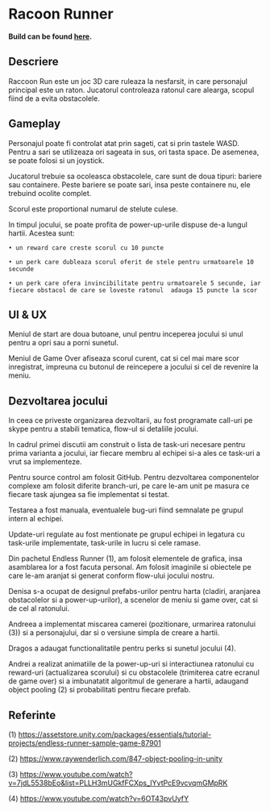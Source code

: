 # Racoon Runner

**Build can be found [here](https://github.com/andreeapanait99/racoon-runner-build).**

## Descriere

Raccoon Run este un joc 3D care ruleaza la nesfarsit, in care personajul principal este un raton. Jucatorul controleaza ratonul care alearga, scopul fiind de a evita obstacolele.

## Gameplay
Personajul poate fi controlat atat prin sageti, cat si prin tastele WASD. Pentru a sari se utilizeaza ori sageata in sus, ori tasta space. De asemenea, se poate folosi si un joystick.

Jucatorul trebuie sa ocoleasca obstacolele, care sunt de doua tipuri: bariere sau containere. Peste bariere se poate sari, insa peste containere nu, ele trebuind ocolite complet.

Scorul este proportional numarul de stelute culese.

In timpul jocului, se poate profita de power-up-urile dispuse de-a lungul hartii. Acestea sunt:

    • un reward care creste scorul cu 10 puncte

    • un perk care dubleaza scorul oferit de stele pentru urmatoarele 10 secunde

    • un perk care ofera invincibilitate pentru urmatoarele 5 secunde, iar fiecare obstacol de care se loveste ratonul  adauga 15 puncte la scor
	
## UI & UX
Meniul de start are doua butoane, unul pentru inceperea jocului si unul pentru a opri sau a porni sunetul.

Meniul de Game Over afiseaza scorul curent, cat si cel mai mare scor inregistrat, impreuna cu butonul de reincepere a jocului si cel de revenire la meniu.

## Dezvoltarea jocului
In ceea ce priveste organizarea dezvoltarii, au fost programate call-uri pe skype pentru a stabili tematica, flow-ul si detaliile jocului.

In cadrul primei discutii am construit o lista de task-uri necesare pentru prima varianta a jocului, iar fiecare membru al echipei si-a ales ce task-uri a vrut sa implementeze.

Pentru source control am folosit GitHub. Pentru dezvoltarea componentelor complexe am folosit diferite branch-uri, pe care le-am unit pe masura ce fiecare task ajungea sa fie implementat si testat.

Testarea a fost manuala, eventualele bug-uri fiind semnalate pe grupul intern al echipei.

Update-uri regulate au fost mentionate pe grupul echipei in legatura cu task-urile implementate, task-urile in lucru si cele ramase.

Din pachetul Endless Runner (1), am folosit elementele de grafica, insa asamblarea lor a fost facuta personal. Am folosit imaginile si obiectele pe care le-am aranjat si generat conform flow-ului jocului nostru.

Denisa s-a ocupat de designul prefabs-urilor pentru harta (cladiri, aranjarea obstacolelor si a power-up-urilor), a scenelor de meniu si game over, cat si de cel al ratonului.

Andreea a implementat miscarea camerei (pozitionare, urmarirea ratonului (3)) si a personajului, dar si o versiune simpla de creare a hartii.

Dragos a adaugat functionalitatile pentru perks si sunetul jocului (4).

Andrei a realizat animatiile de la power-up-uri si interactiunea ratonului cu reward-uri (actualizarea scorului) si cu obstacolele (trimiterea catre ecranul de game over) si a imbunatatit algoritmul de generare a hartii, adaugand object pooling (2) si probabilitati pentru fiecare prefab.

## Referinte
(1) https://assetstore.unity.com/packages/essentials/tutorial-projects/endless-runner-sample-game-87901 

(2) https://www.raywenderlich.com/847-object-pooling-in-unity

(3) https://www.youtube.com/watch?v=7jdL5538bEo&list=PLLH3mUGkfFCXps_IYvtPcE9vcvqmGMpRK 

(4) https://www.youtube.com/watch?v=6OT43pvUyfY